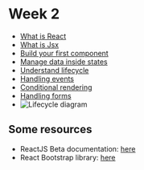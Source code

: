 # Week 2

- [What is React](../materials/what-is-react.md)
- [What is Jsx](../materials/what-is-jsx.md)
- [Build your first component](../1-basics/)
- [Manage data inside states](https://reactjs.org/docs/state-and-lifecycle.html)
- [Understand lifecycle](https://reactjs.org/docs/state-and-lifecycle.html)
- [Handling events](https://reactjs.org/docs/handling-events.html)
- [Conditional rendering](https://reactjs.org/docs/conditional-rendering.html)
- [Handling forms](https://reactjs.org/docs/forms.html)
- ![Lifecycle diagram](https://projects.wojtekmaj.pl/react-lifecycle-methods-diagram/)

## Some resources

- ReactJS Beta documentation: [here](https://beta.reactjs.org/)
- React Bootstrap library: [here](https://react-bootstrap.netlify.app/)
